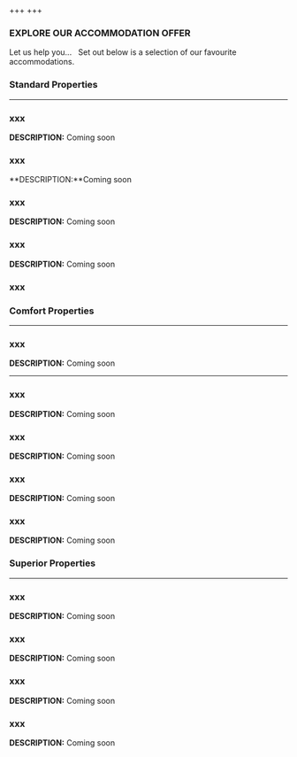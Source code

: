 +++
+++

### EXPLORE OUR ACCOMMODATION OFFER

<span class="strapline">Let us help you...</span>
 
Set out below is a selection of our favourite accommodations.

### Standard Properties
_____________

### xxx



**DESCRIPTION:** Coming soon

<div class="grey-bar"></div>

### xxx


**DESCRIPTION:**Coming soon


<div class="grey-bar"></div>

### xxx


**DESCRIPTION:** Coming soon


<div class="grey-bar"></div>

### xxx


**DESCRIPTION:** 
Coming soon


<div class="grey-bar"></div>

### xxx


### Comfort Properties
_____________

### xxx


**DESCRIPTION:** Coming soon


<div class="grey-bar"></div>


_____________

### xxx


**DESCRIPTION:** Coming soon

<div class="grey-bar"></div>

### xxx



**DESCRIPTION:** Coming soon

<div class="grey-bar"></div>

### xxx


**DESCRIPTION:** Coming soon

<div class="grey-bar"></div>

### xxx



**DESCRIPTION:** Coming soon

<div class="grey-bar"></div>

### Superior Properties
_____________


### xxx



**DESCRIPTION:** Coming soon


<div class="grey-bar"></div>

### xxx



**DESCRIPTION:** Coming soon


<div class="grey-bar"></div>

### xxx



**DESCRIPTION:** Coming soon


<div class="grey-bar"></div>

### xxx



**DESCRIPTION:** Coming soon